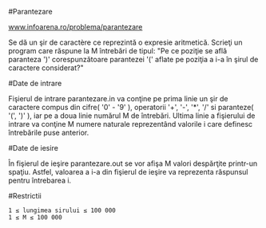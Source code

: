 #Parantezare

www.infoarena.ro/problema/parantezare

Se dă un şir de caractère ce reprezintă o expresie aritmetică. Scrieţi un program care răspune la M întrebări de tipul: "Pe ce poziţie se află paranteza ')' corespunzătoare parantezei '(' aflate pe poziţia a i-a în şirul de caractere considerat?"

#Date de intrare

Fişierul de intrare parantezare.in va conţine pe prima linie un şir de caractere compus din cifre( '0' - '9' ), operatorii '+', '-', '*', '/' si paranteze( '(', ')' ), iar pe a doua linie numărul M de întrebări. Ultima linie a fişierului de intrare va conţine M numere naturale reprezentând valorile i care definesc întrebările puse anterior.

#Date de iesire

În fişierul de ieşire parantezare.out se vor afişa M valori despărţite printr-un spaţiu. Astfel, valoarea a i-a din fişierul de ieşire va reprezenta răspunsul pentru întrebarea i.

#Restrictii


    1 ≤ lungimea sirului ≤ 100 000
    1 ≤ M ≤ 100 000

